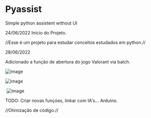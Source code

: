 # Pyassist
Simple python assistent without UI

24/06/2022
Início do Projeto.

//Esse é um projeto para estudar conceitos estudados em python.//

28/06/2022

Adicionado a função de abertura do jogo Valorant via batch.

![image](https://user-images.githubusercontent.com/67298422/176287737-3560a047-97f3-4acc-9693-42f22c1e3a3c.png)

![image](https://user-images.githubusercontent.com/67298422/176287895-fbaa20b2-b4ae-4944-8e5d-ab2a77e10916.png)

<img> ![image](https://user-images.githubusercontent.com/67298422/176273544-a1b2eb77-9993-4e89-b6d5-96364ffa7372.png) </img>





TODO: 
Criar novas funçóes, linkar com IA's...
Arduino.

//Otimização de código.//
